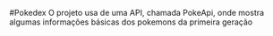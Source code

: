 #Pokedex
O projeto usa de uma API, chamada PokeApi, onde mostra algumas informações básicas dos pokemons da primeira geração
